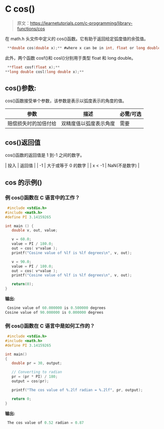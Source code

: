 # C cos()

> 原文：<https://learnetutorials.com/c-programming/library-functions/cos>

在 math.h 头文件中定义的 cos()函数。它有助于返回给定弧度值的余弦值。

```c
 **double cos(double x);** #where x can be in int, float or long double 

```

此外，两个函数 cosf()和 cosl()分别用于类型 float 和 long double。

```c
 **float cosf(float x);** 
**long double cosl(long double x);** 

```

## cos()参数:

cos()函数接受单个参数，该参数是表示以弧度表示的角度的值。

| 参数 | 描述 | 必需/可选 |
| --- | --- | --- |
| 赔偿损失时的加倍付给 | 双精度值以弧度表示角度 | 需要 |

## cos()返回值

cos()函数的返回值是 1 到-1 之间的数字。

| 投入 | 返回值 |
| -1 | 大于或等于 0 的数字 |
| x < -1 | NaN(不是数字) |

## cos 的示例()

### 例 cos()函数在 C 语言中的工作？

```c
 #include <stdio.h>
#include <math.h>
#define PI 3.14159265

int main () {
   double v, out, value;

   v = 60.0;
   value = PI / 180.0;
   out = cos( v*value );
   printf("Cosine value of %lf is %lf degrees\n", v, out);

   v = 90.0;
   value = PI / 180.0;
   out = cos( v*value );
   printf("Cosine value of %lf is %lf degrees\n", v, out);

   return(0);
} 

```

**输出:**

```c
 Cosine value of 60.000000 is 0.500000 degrees
Cosine value of 90.000000 is 0.000000 degrees 
```

### 例 cos()函数在 C 语言中是如何工作的？

```c
 #include <stdio.h>
#include <math.h>
#define PI 3.14159265

int main()
{
   double pr = 30, output;

   // Converting to radian
   pr = (pr * PI) / 180;
   output = cos(pr);

   printf("The cos value of %.2lf radian = %.2lf", pr, output);

   return 0;
} 

```

**输出:**

```c
 The cos value of 0.52 radian = 0.87 
```